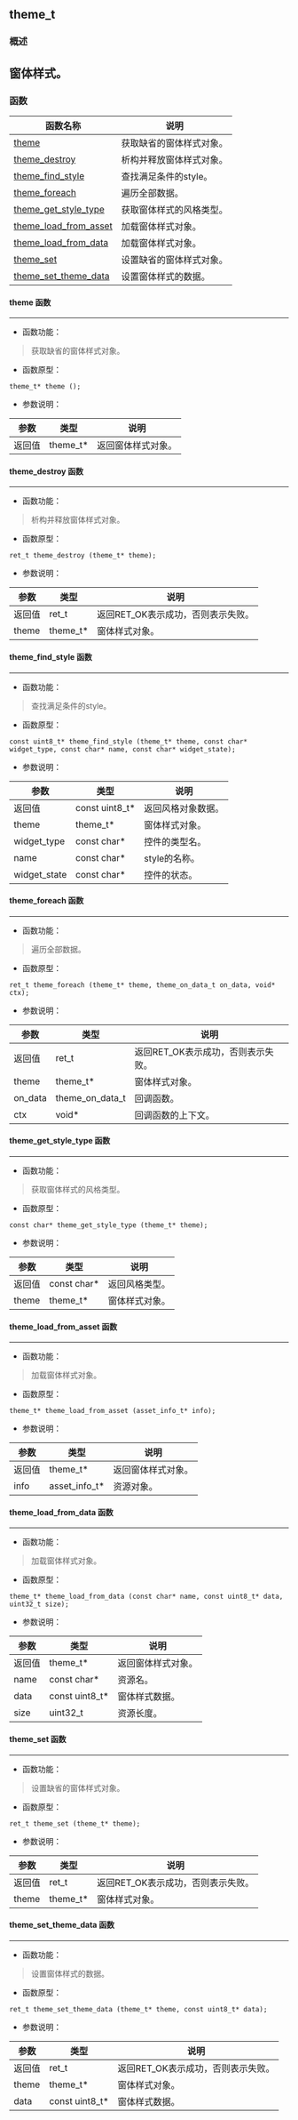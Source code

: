 ## theme\_t
### 概述
窗体样式。
----------------------------------
### 函数
<p id="theme_t_methods">

| 函数名称 | 说明 | 
| -------- | ------------ | 
| <a href="#theme_t_theme">theme</a> | 获取缺省的窗体样式对象。 |
| <a href="#theme_t_theme_destroy">theme\_destroy</a> | 析构并释放窗体样式对象。 |
| <a href="#theme_t_theme_find_style">theme\_find\_style</a> | 查找满足条件的style。 |
| <a href="#theme_t_theme_foreach">theme\_foreach</a> | 遍历全部数据。 |
| <a href="#theme_t_theme_get_style_type">theme\_get\_style\_type</a> | 获取窗体样式的风格类型。 |
| <a href="#theme_t_theme_load_from_asset">theme\_load\_from\_asset</a> | 加载窗体样式对象。 |
| <a href="#theme_t_theme_load_from_data">theme\_load\_from\_data</a> | 加载窗体样式对象。 |
| <a href="#theme_t_theme_set">theme\_set</a> | 设置缺省的窗体样式对象。 |
| <a href="#theme_t_theme_set_theme_data">theme\_set\_theme\_data</a> | 设置窗体样式的数据。 |
#### theme 函数
-----------------------

* 函数功能：

> <p id="theme_t_theme">获取缺省的窗体样式对象。

* 函数原型：

```
theme_t* theme ();
```

* 参数说明：

| 参数 | 类型 | 说明 |
| -------- | ----- | --------- |
| 返回值 | theme\_t* | 返回窗体样式对象。 |
#### theme\_destroy 函数
-----------------------

* 函数功能：

> <p id="theme_t_theme_destroy">析构并释放窗体样式对象。

* 函数原型：

```
ret_t theme_destroy (theme_t* theme);
```

* 参数说明：

| 参数 | 类型 | 说明 |
| -------- | ----- | --------- |
| 返回值 | ret\_t | 返回RET\_OK表示成功，否则表示失败。 |
| theme | theme\_t* | 窗体样式对象。 |
#### theme\_find\_style 函数
-----------------------

* 函数功能：

> <p id="theme_t_theme_find_style">查找满足条件的style。

* 函数原型：

```
const uint8_t* theme_find_style (theme_t* theme, const char* widget_type, const char* name, const char* widget_state);
```

* 参数说明：

| 参数 | 类型 | 说明 |
| -------- | ----- | --------- |
| 返回值 | const uint8\_t* | 返回风格对象数据。 |
| theme | theme\_t* | 窗体样式对象。 |
| widget\_type | const char* | 控件的类型名。 |
| name | const char* | style的名称。 |
| widget\_state | const char* | 控件的状态。 |
#### theme\_foreach 函数
-----------------------

* 函数功能：

> <p id="theme_t_theme_foreach">遍历全部数据。

* 函数原型：

```
ret_t theme_foreach (theme_t* theme, theme_on_data_t on_data, void* ctx);
```

* 参数说明：

| 参数 | 类型 | 说明 |
| -------- | ----- | --------- |
| 返回值 | ret\_t | 返回RET\_OK表示成功，否则表示失败。 |
| theme | theme\_t* | 窗体样式对象。 |
| on\_data | theme\_on\_data\_t | 回调函数。 |
| ctx | void* | 回调函数的上下文。 |
#### theme\_get\_style\_type 函数
-----------------------

* 函数功能：

> <p id="theme_t_theme_get_style_type">获取窗体样式的风格类型。

* 函数原型：

```
const char* theme_get_style_type (theme_t* theme);
```

* 参数说明：

| 参数 | 类型 | 说明 |
| -------- | ----- | --------- |
| 返回值 | const char* | 返回风格类型。 |
| theme | theme\_t* | 窗体样式对象。 |
#### theme\_load\_from\_asset 函数
-----------------------

* 函数功能：

> <p id="theme_t_theme_load_from_asset">加载窗体样式对象。

* 函数原型：

```
theme_t* theme_load_from_asset (asset_info_t* info);
```

* 参数说明：

| 参数 | 类型 | 说明 |
| -------- | ----- | --------- |
| 返回值 | theme\_t* | 返回窗体样式对象。 |
| info | asset\_info\_t* | 资源对象。 |
#### theme\_load\_from\_data 函数
-----------------------

* 函数功能：

> <p id="theme_t_theme_load_from_data">加载窗体样式对象。

* 函数原型：

```
theme_t* theme_load_from_data (const char* name, const uint8_t* data, uint32_t size);
```

* 参数说明：

| 参数 | 类型 | 说明 |
| -------- | ----- | --------- |
| 返回值 | theme\_t* | 返回窗体样式对象。 |
| name | const char* | 资源名。 |
| data | const uint8\_t* | 窗体样式数据。 |
| size | uint32\_t | 资源长度。 |
#### theme\_set 函数
-----------------------

* 函数功能：

> <p id="theme_t_theme_set">设置缺省的窗体样式对象。

* 函数原型：

```
ret_t theme_set (theme_t* theme);
```

* 参数说明：

| 参数 | 类型 | 说明 |
| -------- | ----- | --------- |
| 返回值 | ret\_t | 返回RET\_OK表示成功，否则表示失败。 |
| theme | theme\_t* | 窗体样式对象。 |
#### theme\_set\_theme\_data 函数
-----------------------

* 函数功能：

> <p id="theme_t_theme_set_theme_data">设置窗体样式的数据。

* 函数原型：

```
ret_t theme_set_theme_data (theme_t* theme, const uint8_t* data);
```

* 参数说明：

| 参数 | 类型 | 说明 |
| -------- | ----- | --------- |
| 返回值 | ret\_t | 返回RET\_OK表示成功，否则表示失败。 |
| theme | theme\_t* | 窗体样式对象。 |
| data | const uint8\_t* | 窗体样式数据。 |
